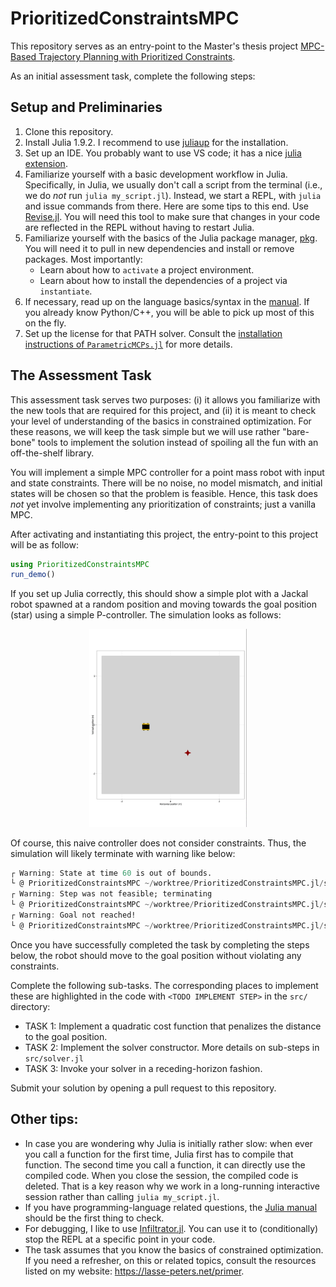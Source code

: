 # PrioritizedConstraintsMPC

This repository serves as an entry-point to the Master's thesis project [MPC-Based Trajectory Planning with Prioritized Constraints](http://alonsomora.com/thesis/available/msc_23_de_groot_peters_prioritized_constraints.pdf).

As an initial assessment task, complete the following steps:

## Setup and Preliminaries

1. Clone this repository.
2. Install Julia 1.9.2. I recommend to use [juliaup](https://github.com/JuliaLang/juliaup) for the installation.
3. Set up an IDE. You probably want to use VS code; it has a nice [julia extension](https://www.julia-vscode.org/).
4. Familiarize yourself with a basic development workflow in Julia. Specifically, in Julia, we usually don't call a script from the terminal (i.e., we do *not* run `julia my_script.jl`). Instead, we start a REPL, with `julia` and issue commands from there. Here are some tips to this end. Use [Revise.jl](https://timholy.github.io/Revise.jl/stable/). You will need this tool to make sure that changes in your code are reflected in the REPL without having to restart Julia.
5. Familiarize yourself with the basics of the Julia package manager, [pkg](https://docs.julialang.org/en/v1/stdlib/Pkg/). You will need it to pull in new dependencies and install or remove packages. Most importantly:
    - Learn about how to `activate` a project environment.
    - Learn about how to install the dependencies of a project via `instantiate`.
6. If necessary, read up on the language basics/syntax in the [manual](https://docs.julialang.org/en/v1/manual/getting-started/). If you already know Python/C++, you will be able to pick up most of this on the fly.
7. Set up the license for that PATH solver. Consult the [installation instructions of `ParametricMCPs.jl`](https://github.com/lassepe/parametricmcps.jl#installation) for more details.

## The Assessment Task

This assessment task serves two purposes: (i) it allows you familiarize with the new tools that are required for this project, and (ii) it is meant to check your level of understanding of the basics in constrained optimization.
For these reasons, we will keep the task simple but we will use rather "bare-bone" tools to implement the solution instead of spoiling all the fun with an off-the-shelf library.

You will implement a simple MPC controller for a point mass robot with input and state constraints. There will be no noise, no model mismatch, and initial states will be chosen so that the problem is feasible. Hence, this task does *not* yet involve implementing any prioritization of constraints; just a vanilla MPC.

After activating and instantiating this project, the entry-point to this project will be as follow:

```julia
using PrioritizedConstraintsMPC
run_demo()
```


If you set up Julia correctly, this should show a simple plot with a Jackal robot spawned at a
random position and moving towards the goal position (star) using a simple P-controller.
The simulation looks as follows:

<p align="center">
  <img src="./assets/simulation.gif" width="50%"/>
</p>

Of course, this naive controller does not consider constraints. Thus, the simulation will likely
terminate with warning like below:

```Julia
┌ Warning: State at time 60 is out of bounds.
└ @ PrioritizedConstraintsMPC ~/worktree/PrioritizedConstraintsMPC.jl/src/validation.jl:46
┌ Warning: Step was not feasible; terminating
└ @ PrioritizedConstraintsMPC ~/worktree/PrioritizedConstraintsMPC.jl/src/visualization.jl:42
┌ Warning: Goal not reached!
└ @ PrioritizedConstraintsMPC ~/worktree/PrioritizedConstraintsMPC.jl/src/visualization.jl:53
```

Once you have successfully completed the task by completing the steps below, the robot should move
to the goal position without violating any constraints.

Complete the following sub-tasks. The corresponding places to implement these are highlighted in the code with `<TODO IMPLEMENT STEP>` in the `src/` directory:

- TASK 1: Implement a quadratic cost function that penalizes the distance to the goal position.
- TASK 2: Implement the solver constructor. More details on sub-steps in `src/solver.jl`
- TASK 3: Invoke your solver in a receding-horizon fashion.

Submit your solution by opening a pull request to this repository.

## Other tips:

- In case you are wondering why Julia is initially rather slow: when ever you call a function for
the first time, Julia first has to compile that function. The second time you call a function, it
can directly use the compiled code. When you close the session, the compiled code is deleted. That
is a key reason why we work in a long-running interactive session rather than calling `julia
my_script.jl`.
- If you have programming-language related questions, the [Julia
manual](https://docs.julialang.org/en/v1/) should be the first thing to check.
- For debugging, I like to use [Infiltrator.jl](https://github.com/JuliaDebug/Infiltrator.jl). You
can use it to (conditionally) stop the REPL at a specific point in your code.
- The task assumes that you know the basics of constrained optimization. If you need a refresher, on
  this or related topics, consult the resources listed on my website: https://lasse-peters.net/primer.
